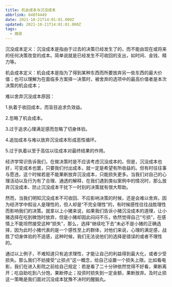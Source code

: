 ```yaml
---
title: 机会成本与沉没成本
abbrlink: 848f4449
date: 2021-10-21T14:01:01.000Z
updated: 2021-10-21T14:01:01.000Z
tags:
  - 摘录
---
```


沉没成本定义：沉没成本是指由于过去的决策已经发生了的，而不能由现在或将来的任何决策改变的成本。简单说就是已经发生不可收回的支出，如时间、金钱、精力等。

机会成本定义：机会成本是指为了得到某种东西而所要放弃另一些东西的最大价值；也可以理解为在面临多方案择一决策时，被舍弃的选项中的最高价值者是本次决策的机会成本；

<!--more-->

难以舍弃沉没成本原因：

1.执着于收回成本，而盲目追求负效益。

2.忽略了机会成本。

3.过于追求心理满足感而忽略了切身体验。

4.追加成本与难以放弃沉没成本形成恶性循环。

5.过于执着以至于高估以往成本对最终结果的作用。

经济学常识告诉我们，在做决策时是不应该考虑沉没成本的。但是，沉没成本也好，可变成本也罢，只要我们付出成本，就一定是希望有所收益的。但有时往往事与愿违，这个时候若是不能果断放弃沉没成本，只能损失更多。当我们对自己的心理活动以及行为有了合理、通透的解释，在我们遇到类似案例中的情况时，那么放弃沉没成本、防止沉没成本干扰下一时刻的决策就有很大帮助。

然而，当我们明知沉没成本不可收回、不应影响决策的时候，还是会难以舍弃。因为经济学中假设人是理性的，但人却是“不完全理性”的，有时候感性往往战胜理性而影响我们的决策。就拿以上小猪来说，如果我们告诉小猪沉没成本的道理，让小猪选择在吃到微饱时放弃，但是小猪却因此闷闷不乐，依然觉得自己“亏损”，在感情上不能坦然接受这种“损失”，那么，选择“继续吃下去”未必不是小猪的正确选择，因为此时小猪代表的是一个感性至上的群体，对他们来说，心理的满足感，战胜了切身体验的不适感，这种时候，我们无法说他们的选择是错误的或者不理性的。

通过以上例子，不难知道只有追求理性，才能让自己的利益得到最大化，或者少受损失。那么我们不妨接受“止损点”这一概念，给自己设置一个损失上限。比如看电影，我们在进入影院之前给自己规定：若是看了二十分钟依然觉得不好看，果断离开；吃自助吃到八分饱，果断停止；投资时损失到一定金额，果断放弃。及时止损这一策略是我们面对沉没成本犹豫不决时的醒脑丸。
